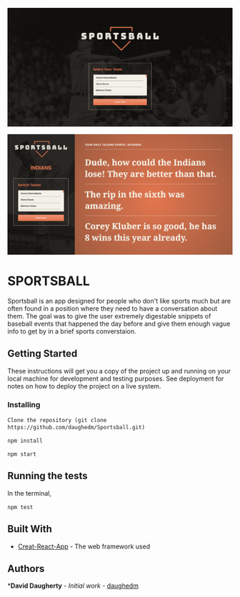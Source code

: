 ![Opening Page](./src/assets/images/homepage.png)

![Main Page](./src/assets/images/mainpage.png)


# SPORTSBALL

Sportsball is an app designed for people who don't like sports much but are often found in a position where they need to have a conversation about them. The goal was to give the user extremely digestable snippets of baseball events that happened the day before and give them enough vague info to get by in a brief sports converstaion. 



## Getting Started

These instructions will get you a copy of the project up and running on your local machine for development and testing purposes. See deployment for notes on how to deploy the project on a live system.


### Installing

```
Clone the repository (git clone https://github.com/daughedm/Sportsball.git)
```
```
npm install
```
```
npm start
```

## Running the tests

In the terminal, 

```
npm test
```

## Built With

* [Creat-React-App](https://github.com/facebook/create-react-app) - The web framework used

## Authors

***David Daugherty** - *Initial work* - [daughedm](https://github.com/daughedm)
